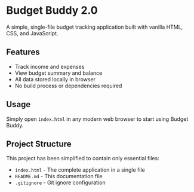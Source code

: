 # Budget Buddy 2.0

A simple, single-file budget tracking application built with vanilla HTML, CSS, and JavaScript.

## Features

- Track income and expenses
- View budget summary and balance
- All data stored locally in browser
- No build process or dependencies required

## Usage

Simply open `index.html` in any modern web browser to start using Budget Buddy.

## Project Structure

This project has been simplified to contain only essential files:
- `index.html` - The complete application in a single file
- `README.md` - This documentation file
- `.gitignore` - Git ignore configuration